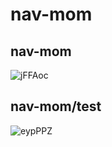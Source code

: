 # nav\-mom
 
## nav\-mom

![jFFAoc](https://cdn.jsdelivr.net/gh/gxggxl/oss@master/uPic/jFFAoc.png)

## nav-mom\/test

![eypPPZ](https://cdn.jsdelivr.net/gh/gxggxl/oss@master/uPic/eypPPZ.png)
